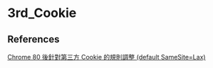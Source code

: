 # 3rd_Cookie

## References

[Chrome 80 後針對第三方 Cookie 的規則調整 (default SameSite=Lax)](https://medium.com/@azure820529/chrome-80-%E5%BE%8C%E9%87%9D%E5%B0%8D%E7%AC%AC%E4%B8%89%E6%96%B9-cookie-%E7%9A%84%E8%A6%8F%E5%89%87%E8%AA%BF%E6%95%B4-default-samesite-lax-aaba0bc785a3) 

